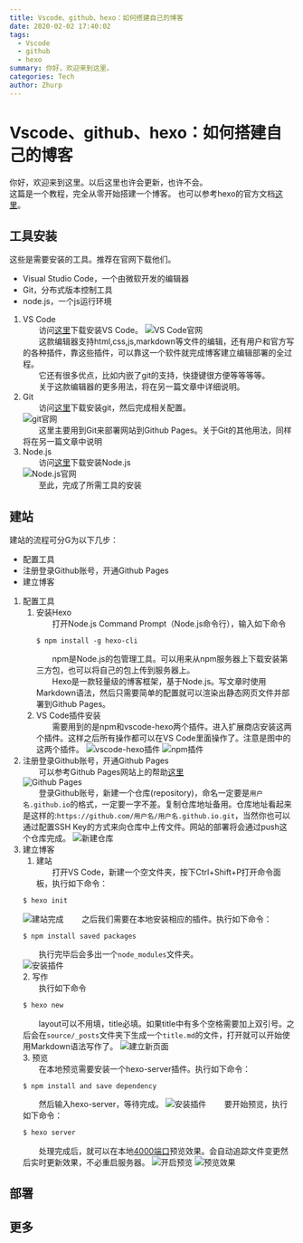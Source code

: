 ```yaml
---
title: Vscode、github、hexo：如何搭建自己的博客
date: 2020-02-02 17:40:02
tags: 
  - Vscode 
  - github
  - hexo
summary: 你好，欢迎来到这里。
categories: Tech
author: Zhurp
---
```

# Vscode、github、hexo：如何搭建自己的博客
你好，欢迎来到这里。以后这里也许会更新，也许不会。  
这篇是一个教程，完全从零开始搭建一个博客。
也可以参考hexo的官方文档[这里](https://hexo.io/zh-cn/docs/)。
## 工具安装
这些是需要安装的工具。推荐在官网下载他们。  
+ Visual Studio Code，一个由微软开发的编辑器
+ Git，分布式版本控制工具
+ node.js，一个js运行环境
1. VS Code   
&emsp;&emsp;访问[这里](https://code.visualstudio.com/)下载安装VS Code。
![VS Code官网](/pics/pic0/0.jpg)    
&emsp;&emsp;这款编辑器支持html,css,js,markdown等文件的编辑，还有用户和官方写的各种插件，靠这些插件，可以靠这一个软件就完成博客建立编辑部署的全过程。   
&emsp;&emsp;它还有很多优点，比如内嵌了git的支持，快捷键很方便等等等等。  
&emsp;&emsp;关于这款编辑器的更多用法，将在另一篇文章中详细说明。
2. Git  
&emsp;&emsp;访问[这里](https://git-scm.com/)下载安装git，然后完成相关配置。  
![git官网](/pics/pPic0/1.jpg)  
&emsp;&emsp;这里主要用到Git来部署网站到Github Pages。关于Git的其他用法，同样将在另一篇文章中说明
1. Node.js  
&emsp;&emsp;访问[这里](https://nodejs.org/en/)下载安装Node.js  
![Node.js官网](/pics/pic0/2.jpg)  
&emsp;&emsp;至此，完成了所需工具的安装
## 建站
建站的流程可分G为以下几步：
+ 配置工具
+ 注册登录Github账号，开通Github Pages
+ 建立博客
1. 配置工具
   1. 安装Hexo  
      &emsp;&emsp;打开Node.js Command Prompt（Node.js命令行），输入如下命令
      ``` n4js
      $ npm install -g hexo-cli
      ```
      &emsp;&emsp;npm是Node.js的包管理工具。可以用来从npm服务器上下载安装第三方包，也可以将自己的包上传到服务器上。  
      &emsp;&emsp;Hexo是一款轻量级的博客框架，基于Node.js。写文章时使用Markdown语法，然后只需要简单的配置就可以渲染出静态网页文件并部署到Github Pages。
    1. VS Code插件安装  
      &emsp;&emsp;需要用到的是npm和vscode-hexo两个插件。进入扩展商店安装这两个插件。这样之后所有操作都可以在VS Code里面操作了。注意是图中的这两个插件。
      ![vscode-hexo插件](/pics/pic0/4.jpg)
      ![npm插件](/pics/pic0/5.jpg)
2. 注册登录Github账号，开通Github Pages   
   &emsp;&emsp;可以参考Github Pages网站上的帮助[这里](https://pages.github.com/)  
   ![Github Pages](/pics/pic0/6.jpg)  
   &emsp;&emsp;登录Github账号，新建一个仓库(repository)，命名一定要是`用户名.github.io`的格式，一定要一字不差。复制仓库地址备用。仓库地址看起来是这样的:`https://github.com/用户名/用户名.github.io.git`，当然你也可以通过配置SSH Key的方式来向仓库中上传文件。网站的部署将会通过push这个仓库完成。
   ![新建仓库](/pics/pic0/7.jpg)
3. 建立博客  
   1. 建站  
   &emsp;&emsp;打开VS Code，新建一个空文件夹，按下Ctrl+Shift+P打开命令面板，执行如下命令：
   ``` bash
   $ hexo init
   ```
   ![建站完成](/pics/pic0/8.jpg)
   &emsp;&emsp;之后我们需要在本地安装相应的插件。执行如下命令：
   ``` n4js
   $ npm install saved packages
   ```
   &emsp;&emsp;执行完毕后会多出一个`node_modules`文件夹。  
   ![安装插件](/pics/pic0/9.jpg)  
   2. 写作  
   &emsp;&emsp;执行如下命令
   ``` bash
   $ hexo new
   ```
   &emsp;&emsp;layout可以不用填，title必填。如果title中有多个空格需要加上双引号。之后会在`source/_posts`文件夹下生成一个`title.md`的文件，打开就可以开始使用Markdown语法写作了。
   ![建立新页面](/pics/pic0/10.jpg)  
   3. 预览  
   &emsp;&emsp;在本地预览需要安装一个hexo-server插件。执行如下命令：
   ``` n4js
   $ npm install and save dependency
   ```
   &emsp;&emsp;然后输入hexo-server，等待完成。
   ![安装插件](../pics/pic0/11.jpg)
   &emsp;&emsp;要开始预览，执行如下命令：
   ``` bash
   $ hexo server
   ```
   &emsp;&emsp;处理完成后，就可以在本地[4000端口](http://localhost:4000/)预览效果。会自动追踪文件变更然后实时更新效果，不必重启服务器。
  ![开启预览](../pics/pic0/12.jpg)
  ![预览效果](../pics/pic0/13.jpg)
## 部署
## 更多
